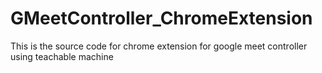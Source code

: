 # GMeetController_ChromeExtension
 This is the source code for chrome extension for google meet controller using teachable machine
